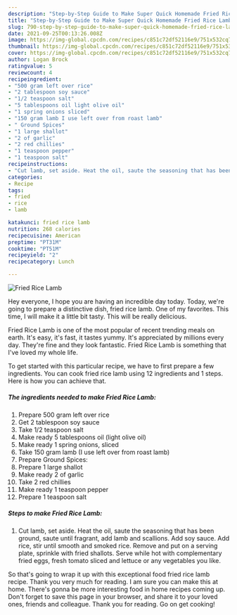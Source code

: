 ```yaml
---
description: "Step-by-Step Guide to Make Super Quick Homemade Fried Rice Lamb"
title: "Step-by-Step Guide to Make Super Quick Homemade Fried Rice Lamb"
slug: 790-step-by-step-guide-to-make-super-quick-homemade-fried-rice-lamb
date: 2021-09-25T00:13:26.008Z
image: https://img-global.cpcdn.com/recipes/c851c72df52116e9/751x532cq70/fried-rice-lamb-recipe-main-photo.jpg
thumbnail: https://img-global.cpcdn.com/recipes/c851c72df52116e9/751x532cq70/fried-rice-lamb-recipe-main-photo.jpg
cover: https://img-global.cpcdn.com/recipes/c851c72df52116e9/751x532cq70/fried-rice-lamb-recipe-main-photo.jpg
author: Logan Brock
ratingvalue: 5
reviewcount: 4
recipeingredient:
- "500 gram left over rice"
- "2 tablespoon soy sauce"
- "1/2 teaspoon salt"
- "5 tablespoons oil light olive oil"
- "1 spring onions sliced"
- "150 gram lamb I use left over from roast lamb"
- " Ground Spices"
- "1 large shallot"
- "2 of garlic"
- "2 red chillies"
- "1 teaspoon pepper"
- "1 teaspoon salt"
recipeinstructions:
- "Cut lamb, set aside. Heat the oil, saute the seasoning that has been ground, saute until fragrant, add lamb and scallions. Add soy sauce. Add rice, stir until smooth and smoked rice. Remove and put on a serving plate, sprinkle with fried shallots. Serve while hot with complementary fried eggs, fresh tomato sliced and lettuce or any vegetables you like."
categories:
- Recipe
tags:
- fried
- rice
- lamb

katakunci: fried rice lamb 
nutrition: 268 calories
recipecuisine: American
preptime: "PT31M"
cooktime: "PT51M"
recipeyield: "2"
recipecategory: Lunch

---
```



![Fried Rice Lamb](https://img-global.cpcdn.com/recipes/c851c72df52116e9/751x532cq70/fried-rice-lamb-recipe-main-photo.jpg)

Hey everyone, I hope you are having an incredible day today. Today, we're going to prepare a distinctive dish, fried rice lamb. One of my favorites. This time, I will make it a little bit tasty. This will be really delicious.

Fried Rice Lamb is one of the most popular of recent trending meals on earth. It's easy, it's fast, it tastes yummy. It's appreciated by millions every day. They're fine and they look fantastic. Fried Rice Lamb is something that I've loved my whole life.




To get started with this particular recipe, we have to first prepare a few ingredients. You can cook fried rice lamb using 12 ingredients and 1 steps. Here is how you can achieve that.

<!--inarticleads1-->

##### The ingredients needed to make Fried Rice Lamb:

1. Prepare 500 gram left over rice
1. Get 2 tablespoon soy sauce
1. Take 1/2 teaspoon salt
1. Make ready 5 tablespoons oil (light olive oil)
1. Make ready 1 spring onions, sliced
1. Take 150 gram lamb (I use left over from roast lamb)
1. Prepare  Ground Spices:
1. Prepare 1 large shallot
1. Make ready 2 of garlic
1. Take 2 red chillies
1. Make ready 1 teaspoon pepper
1. Prepare 1 teaspoon salt




<!--inarticleads2-->

##### Steps to make Fried Rice Lamb:

1. Cut lamb, set aside. Heat the oil, saute the seasoning that has been ground, saute until fragrant, add lamb and scallions. Add soy sauce. Add rice, stir until smooth and smoked rice. Remove and put on a serving plate, sprinkle with fried shallots. Serve while hot with complementary fried eggs, fresh tomato sliced and lettuce or any vegetables you like.




So that's going to wrap it up with this exceptional food fried rice lamb recipe. Thank you very much for reading. I am sure you can make this at home. There's gonna be more interesting food in home recipes coming up. Don't forget to save this page in your browser, and share it to your loved ones, friends and colleague. Thank you for reading. Go on get cooking!
